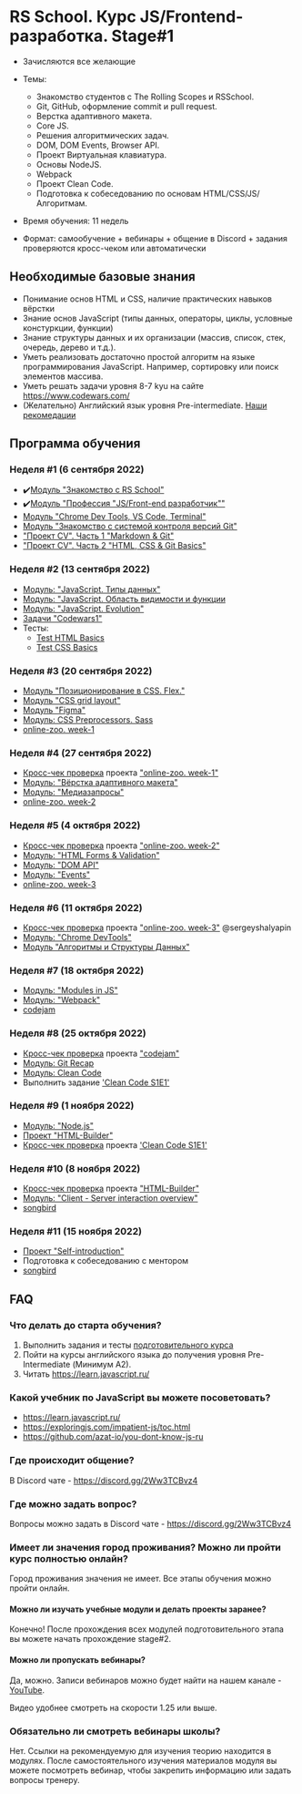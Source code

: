 # RS School. Курс JS/Frontend-разработка. Stage#1
- Зачисляются все желающие
- Темы:
    - Знакомство студентов с The Rolling Scopes и RSSchool.
    - Git, GitHub, оформление commit и pull request.
    - Верстка адаптивного макета.
    - Core JS.
    - Решения алгоритмических задач.
    - DOM, DOM Events, Browser API.
    - Проект Виртуальная клавиатура.
    - Основы NodeJS.
    - Webpack
    - Проект Clean Code.
    - Подготовка к собеседованию по основам HTML/CSS/JS/Алгоритмам.

- Время обучения: 11 недель
- Формат: самообучение + вебинары + общение в Discord + задания проверяются кросс-чеком или автоматически

## Необходимые базовые знания
- Понимание основ HTML и CSS, наличие практических навыков вёрстки
- Знание основ JavaScript (типы данных, операторы, циклы, условные констуркции, функции)
- Знание структуры данных и их организации (массив, список, стек, очередь, дерево и т.д.). 
- Уметь реализовать достаточно простой алгоритм на языке программирования JavaScript. Например, сортировку или поиск элементов массива.
- Уметь решать задачи уровня 8-7 kyu на сайте https://www.codewars.com/
- (Желательно) Английский язык уровня Pre-intermediate. [Наши рекомедации](https://github.com/rolling-scopes-school/tasks/blob/master/tasks/materials/english.md)

## Программа обучения
### Неделя #1 (6 сентября 2022)
- :heavy_check_mark:[Модуль "Знакомство с RS School"](modules/rs-school-intro/)
- :heavy_check_mark:[Модуль "Профессия \"JS/Front-end разработчик\""](modules/js-fe-developer/)
- [Модуль "Chrome Dev Tools, VS Code, Terminal"](modules/basic-tools/)
- [Модуль "Знакомство с системой контроля версий Git"](modules/git/) 
- ["Проект CV". Часть 1 "Markdown & Git"](../tasks/cv/git-markdown.md)
- ["Проект CV". Часть 2 "HTML, CSS & Git Basics"](../tasks/cv/html-css-git.md)

### Неделя #2 (13 сентября 2022)
- [Модуль: "JavaScript. Типы данных"](modules/js-basics/)
- [Модуль: "JavaScript. Область видимости и функции](modules/functions/) 
- [Модуль: "JavaScript. Evolution"](modules/js-evolution/)
- [Задачи "Codewars1"](../tasks/codewars/Codewars1-2022Q3.md)
- Тесты:
    - [Test HTML Basics](../stage0/modules/html-basics/)
    - [Test CSS Basics](../stage0/modules/css-basics/)

### Неделя #3 (20 сентября 2022)
- [Модуль "Позиционирование в CSS. Flex."](modules/css-positioning/)
- [Модуль "CSS grid layout"](modules/css-grid/)
- [Модуль "Figma"](./modules/figma/)
- [Модуль: CSS Preprocessors. Sass](modules/sass/)
- [online-zoo. week-1](stream2/online-zoo/)

### Неделя #4 (27 сентября 2022)
- [Кросс-чек проверка](https://docs.rs.school/#/cross-check-flow) проекта ["online-zoo. week-1"](stream2/online-zoo#порядок-оценки-cross-check-неделя-1)
- [Модуль: "Вёрстка адаптивного макета"](modules/responsive-web-design/)
- [Модуль: "Медиазапросы"](modules/media-queries/)
- [online-zoo. week-2](stream2/online-zoo#неделя-2)

### Неделя #5 (4 октября 2022)
- [Кросс-чек проверка](https://docs.rs.school/#/cross-check-flow) проекта ["online-zoo. week-2"](stream2/online-zoo#порядок-оценки-cross-check-неделя-2)
- [Модуль: "HTML Forms & Validation"](modules/html-form/)
- [Модуль: "DOM API"](modules/dom-api/)
- [Модуль: "Events"](modules/events/)
- [online-zoo. week-3](stream2/online-zoo#неделя-3)

### Неделя #6 (11 октября 2022)
- [Кросс-чек проверка](https://docs.rs.school/#/cross-check-flow) проекта ["online-zoo. week-3"](stream2/online-zoo#порядок-оценки-cross-check-неделя-3) @sergeyshalyapin 
- [Модуль: "Chrome DevTools"](modules/chrome-devtools/)
- [Модуль "Алгоритмы и Структуры Данных"](modules/data-structures/)

### Неделя #7 (18 октября 2022)
- [Модуль: "Modules in JS"](modules/modules-in-js/)
- [Модуль: "Webpack"](modules/webpack/)
- [codejam](../tasks/)

### Неделя #8 (25 октября 2022)
- [Кросс-чек проверка](https://docs.rs.school/#/cross-check-flow) проекта ["codejam"](../tasks/)
- [Модуль: Git Recap](modules/git-recap/)
- [Модуль: Clean Code](modules/clean-code/)
- Выполнить задание ['Clean Code S1E1'](modules/clean-code/clean-code-s1e1.md)

### Неделя #9 (1 ноября 2022)
- [Модуль: "Node.js"](modules/node-materials/)
- [Проект "HTML-Builder"](modules/html-builder/)
- [Кросс-чек проверка](https://docs.rs.school/#/cross-check-flow) проекта ['Clean Code S1E1'](modules/clean-code/clean-code-s1e1.md)

### Неделя #10 (8 ноября 2022)
- [Кросс-чек проверка](https://docs.rs.school/#/cross-check-flow) проекта ["HTML-Builder"](modules/html-builder/)
- [Модуль: "Client - Server interaction overview"](https://github.com/rolling-scopes-school/tasks/tree/master/stage1/modules/client-server)
- [songbird](../tasks/songbird/songbird-2022q3.md)

### Неделя #11 (15 ноября 2022)
- [Проект "Self-introduction"](modules/self-introduction/)
- Подготовка к собеседованию с ментором
- [songbird](../tasks/songbird/songbird-2022q3.md)

## FAQ
### Что делать до старта обучения? 
1. Выполнить задания и тесты [подготовительного курса](../stage0/)
2. Пойти на курсы английского языка до получения уровня Pre-Intermediate (Минимум A2).
3. Читать https://learn.javascript.ru/

### Какой учебник по JavaScript вы можете посоветовать?
- https://learn.javascript.ru/
- https://exploringjs.com/impatient-js/toc.html
- https://github.com/azat-io/you-dont-know-js-ru

### Где происходит общение?
В Discord чате - https://discord.gg/2Ww3TCBvz4

### Где можно задать вопрос?
Вопросы можно задать в Discord чате - https://discord.gg/2Ww3TCBvz4

### Имеет ли значения город проживания? Можно ли пройти курс полностью онлайн?
Город проживания значения не имеет. Все этапы обучения можно пройти онлайн.

#### Можно ли изучать учебные модули и делать проекты заранее?
Конечно! После прохождения всех модулей подготовительного этапа вы можете начать прохождение stage#2.

#### Можно ли пропускать вебинары?
Да, можно. Записи вебинаров можно будет найти на нашем канале - [YouTube](https://youtube.com/c/rollingscopesschool).  

Видео удобнее смотреть на скорости 1.25 или выше.

### Обязательно ли смотреть вебинары школы?
Нет. Ссылки на рекомендуемую для изучения теорию находится в модулях. После самостоятельного изучения материалов модуля вы можете посмотреть вебинар, чтобы закрепить информацию или задать вопросы тренеру.

 




